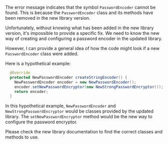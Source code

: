 The error message indicates that the symbol `PasswordEncoder` cannot be found. This is because the `PasswordEncoder` class and its methods have been removed in the new library version. 

Unfortunately, without knowing what has been added in the new library version, it's impossible to provide a specific fix. We need to know the new way of creating and configuring a password encoder in the updated library. 

However, I can provide a general idea of how the code might look if a new `PasswordEncoder` class were added. 

Here is a hypothetical example:

```java
  @Override
  protected NewPasswordEncoder createStringEncoder() {
    NewPasswordEncoder encoder = new NewPasswordEncoder();
    encoder.setNewPasswordEncryptor(new NewStrongPasswordEncryptor());
    return encoder;
  }
```

In this hypothetical example, `NewPasswordEncoder` and `NewStrongPasswordEncryptor` would be classes provided by the updated library. The `setNewPasswordEncryptor` method would be the new way to configure the password encryptor. 

Please check the new library documentation to find the correct classes and methods to use.